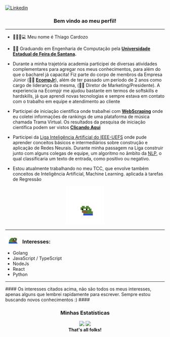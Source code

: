 [![Linkedin](https://img.shields.io/badge/Thiago%20Cardozo-blue?logo=linkedin)](https://www.linkedin.com/in/kadozo/) 

<h3 align="center">Bem vindo ao meu perfil!  </h3> 
<hr/>


- 👨🏾‍💻💻 Meu nome é Thiago Cardozo
- 🧑‍🎓 Graduando em Engenharia de Computação pela **[Universidade Estadual de Feira de Santana](http://www.uefs.br/).**

- Durante a minha trajetória academia participei de diversas atividades complementares para agregar nos meus conhecimentos, para além do que o bacharel já capacita! Fiz parte do corpo de membros da Empresa Júnior (🚀💙 **[EcompJr](https://ecompjr.com.br/)**), além de ter passado um período de 2 anos como cargo de liderança da mesma, (🚀💙 Diretor de Marketing/Presidente). A experiencia na Ecompjr me ajudou bastante em termos de softskills e hardskills, já que aprendi novas tecnologias e sempre estava em contato com o trabalho em equipe e atendimento ao cliente

- Participei de iniciação científica onde trabalhei com **[WebScraping](https://www.parsehub.com/blog/what-is-web-scraping/)** onde eu coletei informações de rankings de uma plataforma de música chamada Trama Virtual. Os resultados da pesquisa de iniciação científica podem ser vistos **[Clicando Aqui](http://bit.ly/plataformasdemusicabrasil)**

- Participei da [Liga Inteligência Artificial do IEEE-UEFS](https://edu.ieee.org/br-uefs/) onde pude aprender conceitos básicos e intermediários sobre construção e aplicação de Redes Neurais. Durante minha passagem na Liga construir junto com alguns colegas de equipe, um algoritmo no âmbito da [NLP](https://www.ibm.com/topics/natural-language-processing), o qual classificaria um texto de entrada, como positivo ou negativo.

- Estou atualmente trabalhando no meu TCC, que envolve também conceitos de Inteligência Artificial, Machine Learning. aplicada à tarefas de Regressão

<div align="center">
  <img height="120em" src="https://github.com/Kadozo/Kadozo/blob/507eba08a97c6870723dc33b2285f2708fb7ba2e/assets/pepehop3x.gif">

</div>
<hr/>

### <img height="20em" src="assets/7580-pepe-happy.png"> Interesses:  ###  
- Golang
- JavaScript / TypeScript
- NodeJs
- React
- Python

<hr/>
#### Os interesses citados acima, não são todos os meus interesses, apenas alguns que lembrei rapidamente para escrever. Sempre estou buscando novos conhecimentos :) ####
<div align="center">
  <h3>Minhas Estatísticas</h3>
  <img height="180em" src="https://github-readme-stats.vercel.app/api?username=Kadozo&theme=omni">
  <img height="180em"  src="https://github-readme-stats.vercel.app/api/top-langs/?username=Kadozo&layout=compact&theme=omni">
</div>


<div align="center">
  <strong>That's all folks!</strong>
</div>
